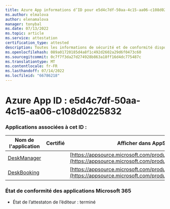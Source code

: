 ```yaml
---
title: Azure App informations d’ID pour e5d4c7df-50aa-4c15-aa06-c108d0225832
ms.author: elmalova
author: elenamalova
manager: tonybal
ms.date: 07/13/2022
ms.topic: article
ms.service: attestation
certification_type: attested
description: Toutes les informations de sécurité et de conformité disponibles pour e5d4c7df-50aa-4c15-aa06-c108d0225832.
ms.openlocfilehash: 089a01720185d4a8f1c492d2602a29d6f0473c60
ms.sourcegitcommit: 0c7f7f3da27d274928b863a18ff16d4dc775487c
ms.translationtype: MT
ms.contentlocale: fr-FR
ms.lasthandoff: 07/14/2022
ms.locfileid: "66786218"
---
```

# <a name="azure-app-id-e5d4c7df-50aa-4c15-aa06-c108d0225832"></a>Azure App ID : e5d4c7df-50aa-4c15-aa06-c108d0225832


### <a name="apps-associated-with-this-id"></a>Applications associées à cet ID :
| **Nom de l'application** | **Certifié** | **Afficher dans AppSource** |
|--------------|---------------|-----------------------|
| [DeskManager](../forward/WA200003831.md) |  | [https://appsource.microsoft.com/product/office/WA200003831](https://appsource.microsoft.com/product/office/WA200003831) |
| [DeskBooking](../forward/WA200003866.md) |  | [https://appsource.microsoft.com/product/office/WA200003866](https://appsource.microsoft.com/product/office/WA200003866) |

### <a name="microsoft-365-app-compliance-status"></a>État de conformité des applications Microsoft 365
- État de l’attestaton de l’éditeur : terminé

